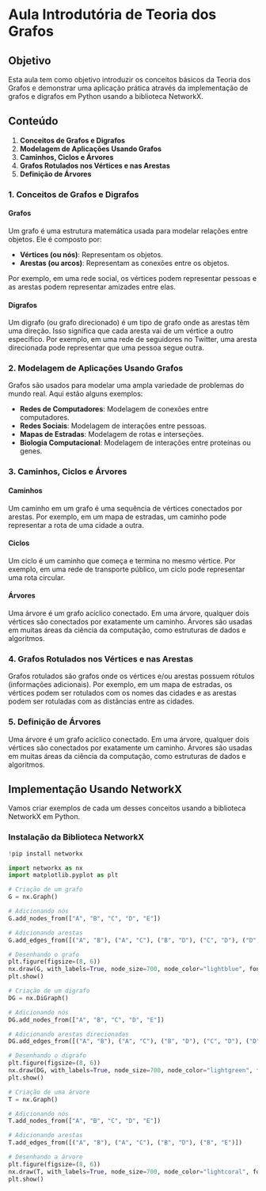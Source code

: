 # Aula Introdutória de Teoria dos Grafos

## Objetivo
Esta aula tem como objetivo introduzir os conceitos básicos da Teoria dos Grafos e demonstrar uma aplicação prática através da implementação de grafos e digrafos em Python usando a biblioteca NetworkX.

## Conteúdo
1. **Conceitos de Grafos e Digrafos**
2. **Modelagem de Aplicações Usando Grafos**
3. **Caminhos, Ciclos e Árvores**
4. **Grafos Rotulados nos Vértices e nas Arestas**
5. **Definição de Árvores**

### 1. Conceitos de Grafos e Digrafos

#### Grafos
Um grafo é uma estrutura matemática usada para modelar relações entre objetos. Ele é composto por:
- **Vértices (ou nós)**: Representam os objetos.
- **Arestas (ou arcos)**: Representam as conexões entre os objetos.

Por exemplo, em uma rede social, os vértices podem representar pessoas e as arestas podem representar amizades entre elas.

#### Digrafos
Um digrafo (ou grafo direcionado) é um tipo de grafo onde as arestas têm uma direção. Isso significa que cada aresta vai de um vértice a outro específico. Por exemplo, em uma rede de seguidores no Twitter, uma aresta direcionada pode representar que uma pessoa segue outra.

### 2. Modelagem de Aplicações Usando Grafos

Grafos são usados para modelar uma ampla variedade de problemas do mundo real. Aqui estão alguns exemplos:

- **Redes de Computadores**: Modelagem de conexões entre computadores.
- **Redes Sociais**: Modelagem de interações entre pessoas.
- **Mapas de Estradas**: Modelagem de rotas e interseções.
- **Biologia Computacional**: Modelagem de interações entre proteínas ou genes.

### 3. Caminhos, Ciclos e Árvores

#### Caminhos
Um caminho em um grafo é uma sequência de vértices conectados por arestas. Por exemplo, em um mapa de estradas, um caminho pode representar a rota de uma cidade a outra.

#### Ciclos
Um ciclo é um caminho que começa e termina no mesmo vértice. Por exemplo, em uma rede de transporte público, um ciclo pode representar uma rota circular.

#### Árvores
Uma árvore é um grafo acíclico conectado. Em uma árvore, qualquer dois vértices são conectados por exatamente um caminho. Árvores são usadas em muitas áreas da ciência da computação, como estruturas de dados e algoritmos.

### 4. Grafos Rotulados nos Vértices e nas Arestas

Grafos rotulados são grafos onde os vértices e/ou arestas possuem rótulos (informações adicionais). Por exemplo, em um mapa de estradas, os vértices podem ser rotulados com os nomes das cidades e as arestas podem ser rotuladas com as distâncias entre as cidades.

### 5. Definição de Árvores

Uma árvore é um grafo acíclico conectado. Em uma árvore, qualquer dois vértices são conectados por exatamente um caminho. Árvores são usadas em muitas áreas da ciência da computação, como estruturas de dados e algoritmos.

## Implementação Usando NetworkX

Vamos criar exemplos de cada um desses conceitos usando a biblioteca NetworkX em Python.

### Instalação da Biblioteca NetworkX

```python
!pip install networkx

import networkx as nx
import matplotlib.pyplot as plt

# Criação de um grafo
G = nx.Graph()

# Adicionando nós
G.add_nodes_from(["A", "B", "C", "D", "E"])

# Adicionando arestas
G.add_edges_from([("A", "B"), ("A", "C"), ("B", "D"), ("C", "D"), ("D", "E")])

# Desenhando o grafo
plt.figure(figsize=(8, 6))
nx.draw(G, with_labels=True, node_size=700, node_color="lightblue", font_size=12, font_weight="bold")
plt.show()

# Criação de um digrafo
DG = nx.DiGraph()

# Adicionando nós
DG.add_nodes_from(["A", "B", "C", "D", "E"])

# Adicionando arestas direcionadas
DG.add_edges_from([("A", "B"), ("A", "C"), ("B", "D"), ("C", "D"), ("D", "E")])

# Desenhando o digrafo
plt.figure(figsize=(8, 6))
nx.draw(DG, with_labels=True, node_size=700, node_color="lightgreen", font_size=12, font_weight="bold", arrows=True)
plt.show()

# Criação de uma árvore
T = nx.Graph()

# Adicionando nós
T.add_nodes_from(["A", "B", "C", "D", "E"])

# Adicionando arestas
T.add_edges_from([("A", "B"), ("A", "C"), ("B", "D"), ("B", "E")])

# Desenhando a árvore
plt.figure(figsize=(8, 6))
nx.draw(T, with_labels=True, node_size=700, node_color="lightcoral", font_size=12, font_weight="bold")
plt.show()